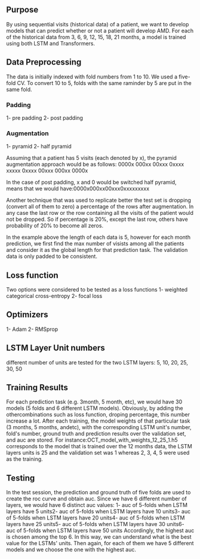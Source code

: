 ## Purpose
By using sequential visits (historical data) of a patient, we want to develop models that can predict whether or not a patient will develop AMD. For each of the historical data from 3, 6, 9, 12, 15, 18, 21 months, a model is trained using both LSTM and Transformers.

## Data Preprocessing
The data is initially indexed with fold numbers from 1 to 10. We used a five-fold CV. To convert 10 to 5, folds with the same raminder by 5 are put in the same fold.
### Padding
1- pre padding
2- post padding

### Augmentation
1- pyramid
2- half pyramid

Assuming that a patient has 5 visits (each denoted by x), the pyramid augmentation approach would be as follows:
0000x
000xx
00xxx
0xxxx
xxxxx
0xxxx
00xxx
000xx
0000x

In the case of post padding, x and 0 would be switched
half pyramid, means that we would have:0000x000xx00xxx0xxxxxxxxx

Another technique that was used to replicate better the test set is dropping (convert all of them to zero) a percentage of the rows after augmentation. In any case the last row or the row containing all the visits of the patient would not be dropped. So if percentage is 20%, except the last row, others have probability of 20% to become all zeros.

In the example above the length of each data is 5, however for each month prediction, we first find the max number of visists among all the patients and consider it as the global length for that prediction task. 
The validation data is only padded to be consistent.
## Loss function
Two options were considered to be tested as a loss functions
1- weighted categorical cross-entropy
2- focal loss

## Optimizers
1- Adam
2- RMSprop

## LSTM Layer Unit numbers
different number of units are tested for the two LSTM layers: 5, 10, 20, 25, 30, 50

## Training Results
For each prediction task (e.g. 3month, 5 month, etc), we would have 30 models (5 folds and 6 different LSTM models). Obviously, by adding the othercombinations such as loss function, droping percentage, this number increase a lot. After each training, the model weights of that particular task (3 months, 5 months, andetc), with the corresponding LSTM unit's number, fold's number, ground truth and prediction results over the validation set, and auc are stored. For instance:OCT_model_with_weights_12_25_1.h5
corresponds to the model that is trained over the 12 months data, the LSTM layers units is 25 and the validation set was 1 whereas 2, 3, 4, 5 were used as the training. 

## Testing
In the test session, the prediction and ground truth of five folds are used to create the roc curve and obtain auc. Since we have 6 different number of layers, we would have 6 distinct auc values: 1- auc of 5-folds when LSTM layers have 5 units2- auc of 5-folds when LSTM layers have 10 units3- auc of 5-folds when LSTM layers have 20 units4- auc of 5-folds when LSTM layers have 25 units5- auc of 5-folds when LSTM layers have 30 units6- auc of 5-folds when LSTM layers have 50 units
Accordingly, the highest auc is chosen among the top 6. In this way, we can understand what is the best value for the LSTMs' units. Then again, for each of them we have 5 different models and we choose the one with the highest auc. 

